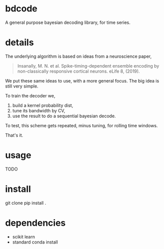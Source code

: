 # bdcode
A general purpose bayesian decoding library, for time series.

# details
The underlying algorithm is based on ideas from a neuroscience paper,

> Insanally, M. N. et al. Spike-timing-dependent ensemble encoding by non-classically responsive cortical neurons. eLife 8, (2019).

We put these same ideas to use, with a more general focus. The big idea is still very simple. 

To train the decoder we,

1. build a kernel probability dist, 
2. tune its bandwidth by CV, 
3. use the result to do a sequential bayesian decode. 

To test, this scheme gets repeated, minus tuning, for rolling time windows.

That's it.

# usage 
TODO

# install
  git clone 
  pip install .
 
# dependencies
- scikit learn
- standard conda install 
